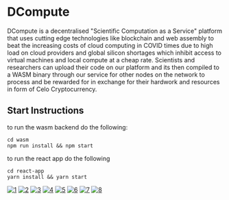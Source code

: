 # DCompute

DCompute is a decentralised "Scientific Computation as a Service" platform that uses cutting edge technologies like blockchain and web assembly to beat the increasing costs of cloud computing in COVID times due to high load on cloud providers and global silicon shortages which inhibit access to virtual machines and local compute at a cheap rate. Scientists and researchers can upload their code on our platform and its then compiled to a WASM binary through our service for other nodes on the network to process and be rewarded for in exchange for their hardwork and resources in form of Celo Cryptocurrency.

## Start Instructions

to run the wasm backend do the following:

```
cd wasm
npm run install && npm start
```

to run the react app do the following

```
cd react-app
yarn install && yarn start
```

<a href="https://ibb.co/HChXvNL"><img src="https://i.ibb.co/2SZ5280/1.png" alt="1" ></a>
<a href="https://ibb.co/jRVMsLd"><img src="https://i.ibb.co/16sqj93/2.png" alt="2" ></a>
<a href="https://ibb.co/C6rbK9s"><img src="https://i.ibb.co/3vJpmFY/3.png" alt="3" ></a>
<a href="https://ibb.co/521jPhB"><img src="https://i.ibb.co/d7fpR4G/4.png" alt="4" ></a>
<a href="https://ibb.co/nbnXFMM"><img src="https://i.ibb.co/Dt8BZff/5.png" alt="5" ></a>
<a href="https://ibb.co/HB7GH0m"><img src="https://i.ibb.co/JmnrsNX/6.png" alt="6" ></a>
<a href="https://ibb.co/r7C0Wt4"><img src="https://i.ibb.co/cgG3mvD/7.png" alt="7" ></a>
<a href="https://ibb.co/dtcb8Ck"><img src="https://i.ibb.co/5k9Ybps/8.png" alt="8" ></a>
